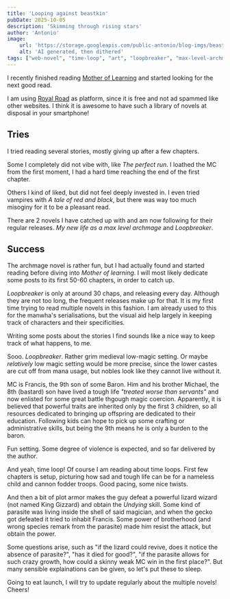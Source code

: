 ```yaml
---
title: 'Looping against beastkin'
pubDate: 2025-10-05
description: 'Skimming through rising stars'
author: 'Antonio'
image:
    url: 'https://storage.googleapis.com/public-antonio/blog-imgs/beastkin.jpg'
    alt: 'AI generated, then dithered'
tags: ["web-novel", "time-loop", "art", "loopbreaker", "max-level-archmage"]
---
```


I recently finished reading [Mother of Learning](https://antoniotir.one/tags/mother-of-learning) and started looking for the next good read. 

I am using [Royal Road](https://royalroad.com) as platform, since it is free and not ad spammed like other websites. I think it is awesome to have such a library of novels at disposal in your smartphone! 

## Tries

I tried reading several stories, mostly giving up after a few chapters. 

Some I completely did not vibe with, like _The perfect run_. I loathed the MC from the first moment, I had a hard time reaching the end of the first chapter. 

Others I kind of liked, but did not feel deeply invested in. I even tried vampires with _A tale of red and black_, but there was way too much misoginy for it to be a pleasant read. 

There are 2 novels I have catched up with and am now following for their regular releases. 
_My new life as a max level archmage_ and _Loopbreaker_.

## Success

The archmage novel is rather fun, but I had actually found and started reading before diving into _Mother of learning_. I will most likely dedicate some posts to its first 50-60 chapters, in order to catch up. 

_Loopbreaker_ is only at around 30 chaps, and releasing every day. Although they are not too long, the frequent releases make up for that. It is my first time trying to read multiple novels in this fashion. I am already used to this for the manwha's serialisations, but the visual aid help largely in keeping track of characters and their specificities. 

Writing some posts about the stories I find sounds like a nice way to keep track of what happens, to me. 

Sooo. _Loopbreaker_. Rather grim medieval low-magic setting. Or maybe _relatively_ low magic setting would be more precise, since the lower castes are cut off from mana usage, but nobles look like they cannot live without it. 

MC is Francis, the 9th son of some Baron. Him and his brother Michael, the 8th (bastard) son have lived a tough life _"treated worse than servants"_ and now enlisted for some great battle thgough magic coercion. 
Apparently, it is believed that powerful traits are inherited only by the first 3 children, so all resources dedicated to bringing up offspring are dedicated to their education. Following kids can hope to pick up some crafting or administrative skills, but being the 9th means he is only a burden to the baron. 

Fun setting. Some degree of violence is expected, and so far delivered by the author. 

And yeah, time loop! Of course I am reading about time loops. First few chapters is setup, picturing how sad and tough life can be for a nameless child and cannon fodder troops. Good pacing, some nice twists. 

And then a bit of plot armor makes the guy defeat a powerful lizard wizard (not named King Gizzard) and obtain the *Undying* skill. Some kind of parasite was living inside the shell of said magician, and when the gecko got defeated it tried to inhabit Francis. Some power of brotherhood (and wrong species remark from the parasite) made him resist the attack, but obtain the power. 

Some questions arise, such as "if the lizard could revive, does it notice the absence of parasite?", "has it died for good?", "if the parasite allows for such crazy growth, how could a skinny weak MC win in the first place?". But many sensible explainations can be given, so let's put these to sleep. 

Going to eat launch, I will try to update regularly about the multiple novels! Cheers!